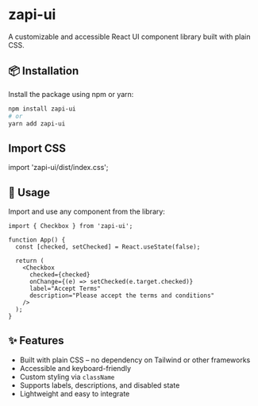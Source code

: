 # zapi-ui

A customizable and accessible React UI component library built with plain CSS.

## 📦 Installation

Install the package using npm or yarn:

```bash
npm install zapi-ui
# or
yarn add zapi-ui
```
## Import CSS

import 'zapi-ui/dist/index.css'; 

## 🚀 Usage

Import and use any component from the library:

```tsx
import { Checkbox } from 'zapi-ui';

function App() {
  const [checked, setChecked] = React.useState(false);

  return (
    <Checkbox
      checked={checked}
      onChange={(e) => setChecked(e.target.checked)}
      label="Accept Terms"
      description="Please accept the terms and conditions"
    />
  );
}
```

## ✨ Features

- Built with plain CSS – no dependency on Tailwind or other frameworks
- Accessible and keyboard-friendly
- Custom styling via `className`
- Supports labels, descriptions, and disabled state
- Lightweight and easy to integrate

